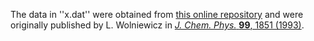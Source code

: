 The data in ''x.dat'' were obtained from [this online repository](https://fizyka.umk.pl/publications/ifiz/luwo/x_state.93) and were originally published by L. Wolniewicz in [*J. Chem. Phys.* **99**, 1851 (1993)](https://doi.org/10.1063/1.466957).
